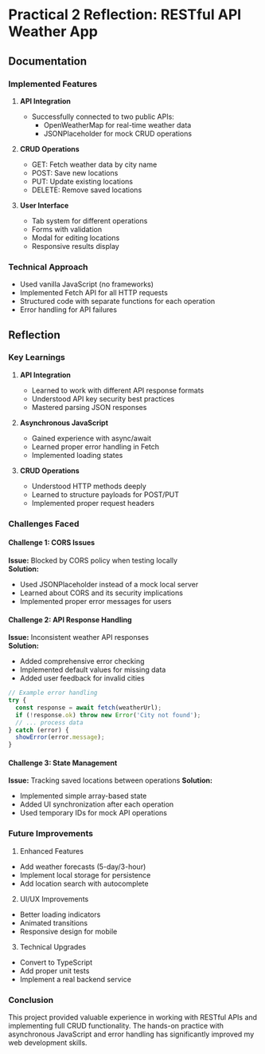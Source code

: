 # Practical 2 Reflection: RESTful API Weather App

## Documentation

### Implemented Features
1. **API Integration**
   - Successfully connected to two public APIs:
     - OpenWeatherMap for real-time weather data
     - JSONPlaceholder for mock CRUD operations

2. **CRUD Operations**
   - GET: Fetch weather data by city name
   - POST: Save new locations
   - PUT: Update existing locations
   - DELETE: Remove saved locations

3. **User Interface**
   - Tab system for different operations
   - Forms with validation
   - Modal for editing locations
   - Responsive results display

### Technical Approach
- Used vanilla JavaScript (no frameworks)
- Implemented Fetch API for all HTTP requests
- Structured code with separate functions for each operation
- Error handling for API failures

## Reflection

### Key Learnings
1. **API Integration**
   - Learned to work with different API response formats
   - Understood API key security best practices
   - Mastered parsing JSON responses

2. **Asynchronous JavaScript**
   - Gained experience with async/await
   - Learned proper error handling in Fetch
   - Implemented loading states

3. **CRUD Operations**
   - Understood HTTP methods deeply
   - Learned to structure payloads for POST/PUT
   - Implemented proper request headers

### Challenges Faced

#### Challenge 1: CORS Issues
**Issue:** Blocked by CORS policy when testing locally  
**Solution:**
- Used JSONPlaceholder instead of a mock local server
- Learned about CORS and its security implications
- Implemented proper error messages for users

#### Challenge 2: API Response Handling
**Issue:** Inconsistent weather API responses  
**Solution:**
- Added comprehensive error checking
- Implemented default values for missing data
- Added user feedback for invalid cities

```javascript
// Example error handling
try {
  const response = await fetch(weatherUrl);
  if (!response.ok) throw new Error('City not found');
  // ... process data
} catch (error) {
  showError(error.message);
}
```

#### Challenge 3: State Management
**Issue:** Tracking saved locations between operations
**Solution:**
- Implemented simple array-based state
- Added UI synchronization after each operation
- Used temporary IDs for mock API operations

### Future Improvements
1. Enhanced Features
- Add weather forecasts (5-day/3-hour)
- Implement local storage for persistence
- Add location search with autocomplete

2. UI/UX Improvements
- Better loading indicators
- Animated transitions
- Responsive design for mobile

3. Technical Upgrades
- Convert to TypeScript
- Add proper unit tests
- Implement a real backend service

### Conclusion
This project provided valuable experience in working with RESTful APIs and implementing full CRUD functionality. The hands-on practice with asynchronous JavaScript and error handling has significantly improved my web development skills.